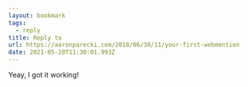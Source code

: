 ```yaml
---
layout: bookmark
tags:
  - reply
title: Reply to
url: https://aaronparecki.com/2018/06/30/11/your-first-webmention
date: 2021-05-20T11:30:01.993Z
---
```

Yeay, I got it working!